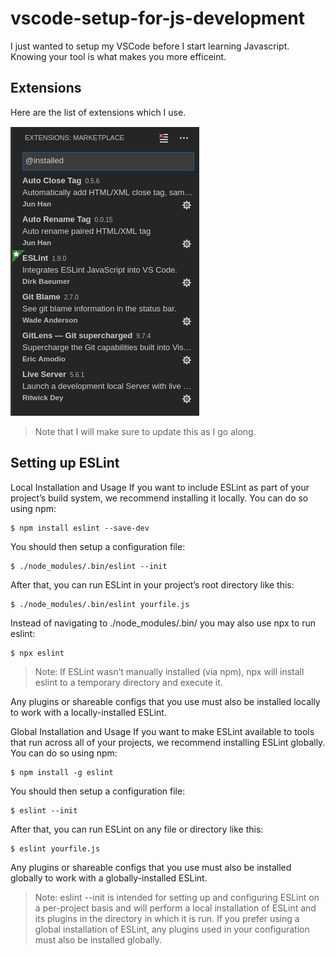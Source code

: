 # vscode-setup-for-js-development

I just wanted to setup my VSCode before I start learning Javascript. Knowing your tool is what makes you more efficeint.


## Extensions

Here are the list of extensions which I use.

![Extensions](img/extensions-installed.png)

> Note that I will make sure to update this as I go along.

## Setting up ESLint
Local Installation and Usage
If you want to include ESLint as part of your project’s build system, we recommend installing it locally. You can do so using npm:

```
$ npm install eslint --save-dev
```
You should then setup a configuration file:

```
$ ./node_modules/.bin/eslint --init
```
After that, you can run ESLint in your project’s root directory like this:

```
$ ./node_modules/.bin/eslint yourfile.js
```
Instead of navigating to ./node_modules/.bin/ you may also use npx to run eslint:

```
$ npx eslint
```
> Note: If ESLint wasn’t manually installed (via npm), npx will install eslint to a temporary directory and execute it.

Any plugins or shareable configs that you use must also be installed locally to work with a locally-installed ESLint.

Global Installation and Usage
If you want to make ESLint available to tools that run across all of your projects, we recommend installing ESLint globally. You can do so using npm:

```
$ npm install -g eslint
```
You should then setup a configuration file:

```
$ eslint --init
```
After that, you can run ESLint on any file or directory like this:

```
$ eslint yourfile.js
```
Any plugins or shareable configs that you use must also be installed globally to work with a globally-installed ESLint.

> Note: eslint --init is intended for setting up and configuring ESLint on a per-project basis and will perform a local installation of ESLint and its plugins in the directory in which it is run. If you prefer using a global installation of ESLint, any plugins used in your configuration must also be installed globally.
